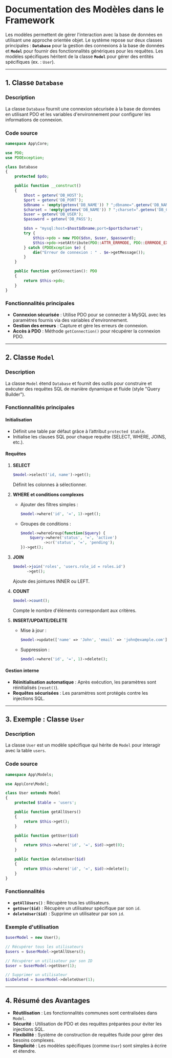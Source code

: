 # Documentation des Modèles dans le Framework

Les modèles permettent de gérer l'interaction avec la base de données en utilisant une approche orientée objet. Le système repose sur deux classes principales : **`Database`** pour la gestion des connexions à la base de données et **`Model`** pour fournir des fonctionnalités génériques pour les requêtes. Les modèles spécifiques héritent de la classe **`Model`** pour gérer des entités spécifiques (ex. : `User`).

---

## 1. **Classe `Database`**

### **Description**
La classe `Database` fournit une connexion sécurisée à la base de données en utilisant PDO et les variables d'environnement pour configurer les informations de connexion.

### **Code source**
```php
namespace App\Core;

use PDO;
use PDOException;

class Database
{
    protected $pdo;

    public function __construct()
    {
        $host = getenv('DB_HOST');
        $port = getenv('DB_PORT');
        $dbname = !empty(getenv('DB_NAME')) ? ";dbname=".getenv('DB_NAME') : '';
        $charset = !empty(getenv('DB_NAME')) ? ";charset=".getenv('DB_CHARSET') : '';
        $user = getenv('DB_USER');
        $password = getenv('DB_PASS');

        $dsn = "mysql:host=$host$dbname;port=$port$charset";
        try {
            $this->pdo = new PDO($dsn, $user, $password);
            $this->pdo->setAttribute(PDO::ATTR_ERRMODE, PDO::ERRMODE_EXCEPTION);
        } catch (PDOException $e) {
            die("Erreur de connexion : " . $e->getMessage());
        }
    }

    public function getConnection(): PDO
    {
        return $this->pdo;
    }
}
```

### **Fonctionnalités principales**
- **Connexion sécurisée** : Utilise PDO pour se connecter à MySQL avec les paramètres fournis via des variables d'environnement.
- **Gestion des erreurs** : Capture et gère les erreurs de connexion.
- **Accès à PDO** : Méthode `getConnection()` pour récupérer la connexion PDO.

---

## 2. **Classe `Model`**

### **Description**
La classe `Model` étend `Database` et fournit des outils pour construire et exécuter des requêtes SQL de manière dynamique et fluide (style "Query Builder").

### **Fonctionnalités principales**

#### **Initialisation**
- Définit une table par défaut grâce à l’attribut `protected $table`.
- Initialise les clauses SQL pour chaque requête (SELECT, WHERE, JOINS, etc.).

#### **Requêtes**
1. **SELECT**
   ```php
   $model->select('id, name')->get();
   ```
   Définit les colonnes à sélectionner.

2. **WHERE et conditions complexes**
   - Ajouter des filtres simples :
     ```php
     $model->where('id', '=', 1)->get();
     ```
   - Groupes de conditions :
     ```php
     $model->whereGroup(function($query) {
         $query->where('status', '=', 'active')
               ->or('status', '=', 'pending');
     })->get();
     ```

3. **JOIN**
   ```php
   $model->join('roles', 'users.role_id = roles.id')
         ->get();
   ```
   Ajoute des jointures INNER ou LEFT.

4. **COUNT**
   ```php
   $model->count();
   ```
   Compte le nombre d'éléments correspondant aux critères.

5. **INSERT/UPDATE/DELETE**
   - Mise à jour :
     ```php
     $model->update(['name' => 'John', 'email' => 'john@example.com']);
     ```
   - Suppression :
     ```php
     $model->where('id', '=', 1)->delete();
     ```

#### **Gestion interne**
- **Réinitialisation automatique** : Après exécution, les paramètres sont réinitialisés (`reset()`).
- **Requêtes sécurisées** : Les paramètres sont protégés contre les injections SQL.

---

## 3. **Exemple : Classe `User`**

### **Description**
La classe `User` est un modèle spécifique qui hérite de `Model` pour interagir avec la table `users`.

### **Code source**
```php
namespace App\Models;

use App\Core\Model;

class User extends Model
{
    protected $table = 'users';

    public function getAllUsers()
    {
        return $this->get();
    }

    public function getUser($id)
    {
        return $this->where('id', '=', $id)->get(0);
    }

    public function deleteUser($id)
    {
        return $this->where('id', '=', $id)->delete();
    }
}
```

### **Fonctionnalités**
- **`getAllUsers()`** : Récupère tous les utilisateurs.
- **`getUser($id)`** : Récupère un utilisateur spécifique par son `id`.
- **`deleteUser($id)`** : Supprime un utilisateur par son `id`.

### **Exemple d'utilisation**
```php
$userModel = new User();

// Récupérer tous les utilisateurs
$users = $userModel->getAllUsers();

// Récupérer un utilisateur par son ID
$user = $userModel->getUser(1);

// Supprimer un utilisateur
$isDeleted = $userModel->deleteUser(1);
```

---

## 4. **Résumé des Avantages**
- **Réutilisation** : Les fonctionnalités communes sont centralisées dans `Model`.
- **Sécurité** : Utilisation de PDO et des requêtes préparées pour éviter les injections SQL.
- **Flexibilité** : Système de construction de requêtes fluide pour gérer des besoins complexes.
- **Simplicité** : Les modèles spécifiques (comme `User`) sont simples à écrire et étendre.